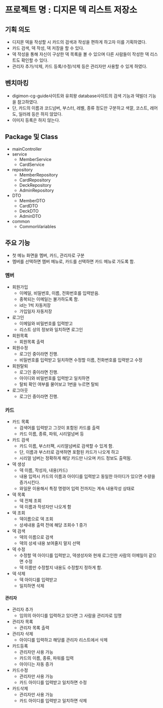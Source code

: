 # 프로젝트 명 : 디지몬 덱 리스트 저장소

## 기획 의도 
- 디지몬 덱을 작성할 시 카드의 검색과 작성을 편하게 하고자 이를 기획하였다.
- 카드 검색, 덱 작성, 덱 저장을 할 수 있다.
- 덱 작성을 통해 자신이 구상한 덱 목록을 볼 수 있으며 다른 사람들이 작성한 덱 리스트도 확인할 수 있다.
- 관리자 추가/삭제, 카드 등록/수정/삭제 등은 관리자만 사용할 수 있게 하였다.

## 벤치마킹 
- digimon-cg-guide사이트와 유희왕 database사이트의 검색 기능과 덱빌더 기능을 참고하였다.
- 단, 카드의 이름과 코드넘버, 부스터, 레벨, 종류 정도만 구분하고 색깔, 코스트, 레어도, 일러레 등은 하지 않았다.
- 이미지 등록은 하지 않는다.

## Package 및 Class
- mainController
- service
    - MemberService
    - CardService
- repository
    - MemberRepository
    - CardRepository
    - DeckRepository
    - AdminRepository
- DTO
    - MemberDTO
    - CardDTO
    - DeckDTO
    - AdminDTO
- common
    - CommonVariables

## 주요 기능 
- 첫 메뉴 화면을 멤버, 카드, 관리자로 구분
- 멤버를 선택하면 멤버 메뉴로, 카드를 선택하면 카드 메뉴로 가도록 함.

### 멤버
- 회원가입
    - 이메일, 비밀번호, 이름, 전화번호를 입력받음.
    - 중복되는 이메일는 불가하도록 함.
    - id는 1씩 자동저장
    - 가입일자 자동저장
- 로그인
    - 이메일와 비밀번호를 입력받고
    - 리스트 상의 정보와 일치하면 로그인
- 회원목록
    - 회원목록 출력
- 회원수정
    - 로그인 중이라면 진행.
    - 비밀번호를 입력받고 일치하면 수정할 이름, 전화번호를 입력받고 수정
- 회원탈퇴
    - 로그인 중이라면 진행.
    - 아이디와 비밀번호를 입력받고 일치하면 
    - 탈퇴 확인 여부를 물어보고 1번을 누르면 탈퇴
- 로그아웃
    - 로그인 중이라면 진행.

### 카드
 - 카드 목록
    - 검색어를 입력받고 그것이 포함된 카드를 출력
    - 카드 이름, 종류, 파워, 시리얼넘버 등
 - 카드 검색
    - 카드 이름, 부스터팩, 시리얼넘버로 검색할 수 있게 함.
    - 단, 이름과 부스터로 검색하면 포함된 카드가 나오게 하고
    - 시리얼 넘버는 정확하게 해당 카드만 나오며 카드 정보도 출력됨.
 - 덱 생성
    - 덱 이름, 작성자, 내용(카드)
    - 내용 입력시 카드의 이름과 아이디를 입력받고 동일한 아이디가 있으면 수량을 증가시킨다.
    - 와일문 이용해서 특정 명령어 입력 전까지는 계속 내용작성 상태로
 - 덱 목록
    - 덱 전체 조회
    - 덱 이름과 작성자만 나오게 함
 - 덱 조회
    - 덱이름으로 덱 조회
    - 상세내용 출력 전에 해당 조회수 1 증가
 - 덱 검색
    - 덱의 이름으로 검색
    - 덱의 상세 내용 보여줄지 말지 선택
 - 덱 수정
    - 수정할 덱 아이디를 입력받고, 덱생성자와 현재 로그인한 사람의 이메일이 같으면 수정
    - 덱 이름만 수정할지 내용도 수정할지 정하게 함.
 - 덱 삭제
    - 덱 아이디를 입력받고
    - 일치하면 삭제
  
#### 관리자
 - 관리자 추가
    - 임의의 아이디를 입력하고 있다면 그 사람을 관리자로 임명
 - 관리자 목록
    - 관리자 목록 출력
 - 관리자 삭제
    - 아이디를 입력하고 해당를 관리자 리스트에서 삭제
 - 카드등록
    - 관리자만 사용 가능
    - 카드의 이름, 종류, 파워를 입력
    - 아이디는 자동 증가
 - 카드수정
    - 관리자만 사용 가능
    - 카드 아이디를 입력받고 일치하면 수정
 - 카드삭제
    - 관리자만 사용 가능
    - 카드 아이디를 입력받고 일치하면 삭제
